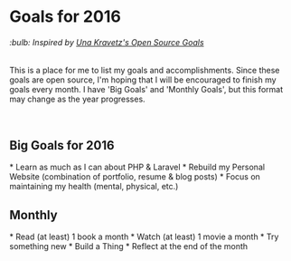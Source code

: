 <h1>Goals for 2016</h1>

<h6>:bulb: <i>Inspired by <a href="https://github.com/una/personal-goals">Una Kravetz's Open Source Goals</a></i></h6>

This is a place for me to list my goals and accomplishments. Since these goals are open source, I'm hoping that I will be encouraged to finish my goals every month. I have 'Big Goals' and 'Monthly Goals', but this format may change as the year progresses.

<br>

<h2>Big Goals for 2016</h2>
* Learn as much as I can about PHP & Laravel
* Rebuild my Personal Website (combination of portfolio, resume & blog posts)
* Focus on maintaining my health (mental, physical, etc.)

<br>

<h2>Monthly</h2>
* Read (at least) 1 book a month
* Watch (at least) 1 movie a month
* Try something new
* Build a Thing
* Reflect at the end of the month
